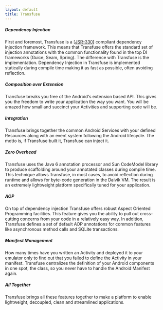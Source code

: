 ```yaml
---
layout: default
title: Transfuse
---
```


##### Dependency Injection
First and foremost, Transfuse is a [[JSR-330](http://www.jcp.org/en/jsr/detail?id=330)] compliant dependency injection framework.  This means that Transfuse offers the standard set of injection annotations with the common functionality found in the top DI frameworks (Guice, Seam, Spring).  The difference with Transfuse is the implementation.  Dependency Injection in Transfuse is implemented statically during compile time making it as fast as possible, often avoiding reflection.

##### Composition over Extension
Transfuse breaks you free of the Android's extension based API.  This gives you the freedom to write your application the way you want.  You will be amazed how small and succinct your Activities and supporting code will be.

##### Integration
Transfuse brings together the common Android Services with your defined Resources along with an event system following the Android lifecycle.  The motto is, if Transfuse built it, Transfuse can inject it.

##### Zero Overhead
Transfuse uses the Java 6 annotation processor and Sun CodeModel library to produce scaffolding around your annotated classes during compile time.  This technique allows Transfuse, in most cases, to avoid reflection during runtime and allows for byte-code generation in the Dalvik VM.  The result is an extremely lightweight platform specifically tuned for your application.

##### AOP
On top of dependency injection Transfuse offers robust Aspect Oriented Programming facilities.  This feature gives you the ability to pull out cross-cutting concerns from your code in a relatively easy way.  In addition, Transfuse defines a set of default AOP annotations for common features like asynchronous method calls and SQLite transactions.

##### Manifest Management
How many times have you written an Activity and deployed it to your emulator only to find out that you failed to define the Activity in your manifest.  Transfuse centralizes the definition of your Android components in one spot, the class, so you never have to handle the Android Manifest again.

##### All Together
Transfuse brings all these features together to make a platform to enable lightweight, decoupled, clean and streamlined applications.
